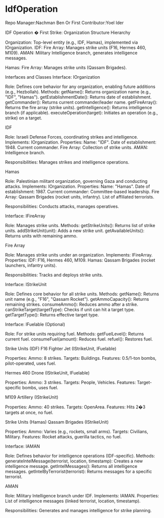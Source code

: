 # IdfOperation
Repo Manager:Nachman Ben Or
First Contributor:Yoel Ider

IDF Operation � First Strike: Organization Structure
Hierarchy

Organization: Top-level entity (e.g., IDF, Hamas), implemented via IOrganization.
IDF:
Fire Array: Manages strike units (F16, Hermes 460, M109).
AMAN: Military Intelligence branch, generates intelligence messages.


Hamas:
Fire Array: Manages strike units (Qassam Brigades).





Interfaces and Classes
Interface: IOrganization

Role: Defines core behavior for any organization, enabling future additions (e.g., Hezbollah).
Methods:
getName(): Returns organization name (e.g., "IDF", "Hamas").
getEstablishmentDate(): Returns date of establishment.
getCommander(): Returns current commander/leader name.
getFireArray(): Returns the fire array (strike units).
getIntelligence(): Returns intelligence branch (if applicable).
executeOperation(target): Initiates an operation (e.g., strike) on a target.



IDF

Role: Israeli Defense Forces, coordinating strikes and intelligence.
Implements: IOrganization.
Properties:
Name: "IDF".
Date of establishment: 1948.
Current commander.
Fire Array: Collection of strike units.
AMAN: Intelligence branch.


Responsibilities: Manages strikes and intelligence operations.

Hamas

Role: Palestinian militant organization, governing Gaza and conducting attacks.
Implements: IOrganization.
Properties:
Name: "Hamas".
Date of establishment: 1987.
Current commander: Committee-based leadership.
Fire Array: Qassam Brigades (rocket units, infantry).
List of affiliated terrorists.


Responsibilities: Conducts attacks, manages operatives.

Interface: IFireArray

Role: Manages strike units.
Methods:
getStrikeUnits(): Returns list of strike units.
addStrikeUnit(unit): Adds a new strike unit.
getAvailableUnits(): Returns units with remaining ammo.



Fire Array

Role: Manages strike units under an organization.
Implements: IFireArray.
Properties:
IDF: F16, Hermes 460, M109.
Hamas: Qassam Brigades (rocket launchers, infantry units).


Responsibilities: Tracks and deploys strike units.

Interface: IStrikeUnit

Role: Defines core behavior for all strike units.
Methods:
getName(): Returns unit name (e.g., "F16", "Qassam Rocket").
getAmmoCapacity(): Returns remaining strikes.
consumeAmmo(): Reduces ammo after a strike.
canStrikeTarget(targetType): Checks if unit can hit a target type.
getTargetType(): Returns effective target type.



Interface: IFuelable (Optional)

Role: For strike units requiring fuel.
Methods:
getFuelLevel(): Returns current fuel.
consumeFuel(amount): Reduces fuel.
refuel(): Restores fuel.



Strike Units (IDF)
F16 Fighter Jet (IStrikeUnit, IFuelable)

Properties:
Ammo: 8 strikes.
Targets: Buildings.
Features: 0.5/1-ton bombs, pilot-operated, uses fuel.



Hermes 460 Drone (IStrikeUnit, IFuelable)

Properties:
Ammo: 3 strikes.
Targets: People, Vehicles.
Features: Target-specific bombs, uses fuel.



M109 Artillery (IStrikeUnit)

Properties:
Ammo: 40 strikes.
Targets: OpenArea.
Features: Hits 2�3 targets at once, no fuel.



Strike Units (Hamas)
Qassam Brigades (IStrikeUnit)

Properties:
Ammo: Varies (e.g., rockets, small arms).
Targets: Civilians, Military.
Features: Rocket attacks, guerilla tactics, no fuel.



Interface: IAMAN

Role: Defines behavior for intelligence operations (IDF-specific).
Methods:
generateIntelMessage(terrorist, location, timestamp): Creates a new intelligence message.
getIntelMessages(): Returns all intelligence messages.
getIntelByTerrorist(terrorist): Returns messages for a specific terrorist.



AMAN

Role: Military Intelligence branch under IDF.
Implements: IAMAN.
Properties:
List of intelligence messages (linked terrorist, location, timestamp).


Responsibilities: Generates and manages intelligence for strike planning.

